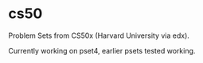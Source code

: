 cs50
====

Problem Sets from CS50x (Harvard University via edx).

Currently working on pset4, earlier psets tested working.
